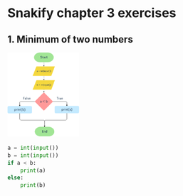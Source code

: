 # Snakify chapter 3 exercises

## 1. Minimum of two numbers
<img src="images/minimum.png" width=32%>

```.py
a = int(input())
b = int(input())
if a < b:
    print(a)
else:
    print(b)
```
